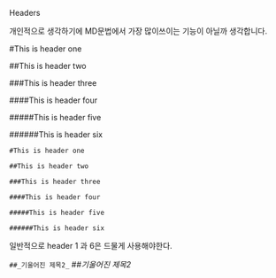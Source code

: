 Headers

개인적으로 생각하기에 MD문법에서 가장 많이쓰이는 기능이 아닐까 생각합니다.


#This is header one

##This is header two

###This is header three

####This is header four

#####This is header five

######This is header six

```
#This is header one

##This is header two

###This is header three

####This is header four

#####This is header five

######This is header six
```

일반적으로 header 1 과 6은 드물게 사용해야한다.

```##_기울어진 제목2_```
##_기울어진 제목2_